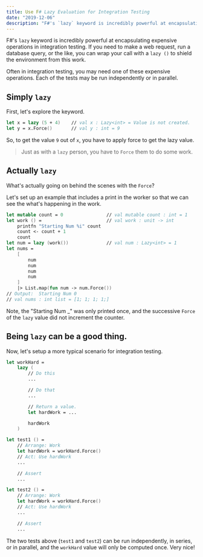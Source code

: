 ```yaml
---
title: Use F# Lazy Evaluation for Integration Testing
date: "2019-12-06"
description: "F#'s `lazy` keyword is incredibly powerful at encapsulating expensive operations in integration testing."
---
```


F#'s `lazy` keyword is incredibly powerful at encapsulating expensive operations in integration testing.  If you need to make a web request, run a database query, or the like, you can wrap your call with a `lazy ()` to shield the environment from this work.  

Often in integration testing, you may need one of these expensive operations.  Each of the tests may be run independently or in parallel.  

## Simply `lazy`

First, let's explore the keyword.

```fsharp
let x = lazy (5 + 4)    // val x : Lazy<int> = Value is not created.
let y = x.Force()       // val y : int = 9
```

So, to get the value `9` out of `x`, you have to apply force to get the lazy value.  

> Just as with a `lazy` person, you have to `Force` them to do some work.

## Actually `lazy`

What's actually going on behind the scenes with the `Force`? 

Let's set up an example that includes a print in the worker so that we can see the what's happening in the work.

```fsharp
let mutable count = 0                // val mutable count : int = 1
let work () =                        // val work : unit -> int
    printfn "Starting Num %i" count
    count <- count + 1
    count                                            
let num = lazy (work())              // val num : Lazy<int> = 1
let nums =
    [
        num
        num
        num
        num
    ]
    |> List.map(fun num -> num.Force())
// Output:  Starting Num 0
// val nums : int list = [1; 1; 1; 1;]
```

Note, the "Starting Num _" was only printed once, and the successive `Force` of the `lazy` value did not increment the counter.

## Being `lazy` can be a good thing.

Now, let's setup a more typical scenario for integration testing.

```fsharp
let workHard =
    lazy (
        // Do this
        ...

        // Do that
        ...

        // Return a value.
        let hardWork = ...

        hardWork
    )

let test1 () = 
    // Arrange: Work
    let hardWork = workHard.Force()
    // Act: Use hardWork
    ...

    // Assert
    ...

let test2 () = 
    // Arrange: Work
    let hardWork = workHard.Force()
    // Act: Use hardWork
    ...

    // Assert
    ...

```

The two tests above (`test1` and `test2`) can be run independently, in series, or in parallel, and the `workHard` value will only be computed once.  Very nice!
